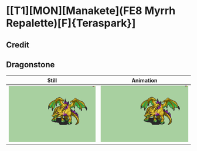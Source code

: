 # [\[T1\]\[MON\]\[Manakete\]\(FE8 Myrrh Repalette\)\[F\]{Teraspark}]

## Credit


	
## Dragonstone

| Still | Animation |
| :---: | :-------: |
| ![Dragonstone still](./Dragonstone_000.png) | ![Dragonstone animation](./Dragonstone.gif) |
